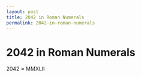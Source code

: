 ```yaml
---
layout: post
title: 2042 in Roman Numerals
permalink: 2042-in-roman-numerals
---
```


# 2042 in Roman Numerals

2042 = MMXLII

